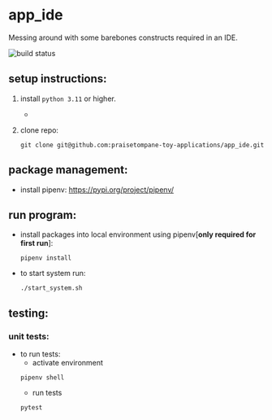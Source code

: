 # app_ide
Messing around with some barebones constructs required in an IDE.

![build status](https://github.com/praisetompane-toy-applications/app_ide/actions/workflows/app_ide.yaml/badge.svg)


## setup instructions:
1. install `python 3.11` or higher.
    - [Python Download]: (https://www.python.org/downloads/)

2. clone repo:
    ```shell
    git clone git@github.com:praisetompane-toy-applications/app_ide.git
    ```

## package management:
- install pipenv: https://pypi.org/project/pipenv/
## run program:
- install packages into local environment using pipenv[**only required for first run**]:
    ```shell
    pipenv install
    ```
- to start system run:
    ```shell
    ./start_system.sh
    ```

## testing:
### unit tests:
- to run tests:
    - activate environment
    ```shell
    pipenv shell
    ```
    - run tests
    ```shell
    pytest
    ```